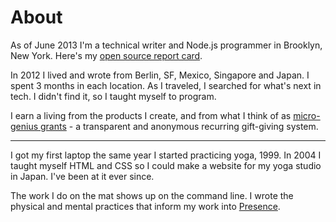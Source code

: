 About
=====

As of June 2013 I'm a technical writer and Node.js programmer in Brooklyn, New York. Here's my [open source report card](http://osrc.dfm.io/gwenbell).

In 2012 I lived and wrote from Berlin, SF, Mexico, Singapore and Japan. I spent 3 months in each location. As I traveled, I searched for what's next in tech. I didn't find it, so I taught myself to program.

I earn a living from the products I create, and from what I think of as [micro-genius grants](http://gittip.com/gwenbell) - a transparent and anonymous recurring gift-giving system.

<hr />

I got my first laptop the same year I started practicing yoga, 1999. In 2004 I taught myself HTML and CSS so I could make a website for my yoga studio in Japan. I've been at it ever since. 

The work I do on the mat shows up on the command line. I wrote the physical and mental practices that inform my work into [Presence](/presence).